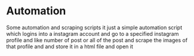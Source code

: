 # Automation
Some automation and scraping scripts
it just a simple automation script which logins into a instagram account and go to a specified instagram profile 
and like number of post or all of the post and scrape the images of that profile and and store it in a html file and open it
